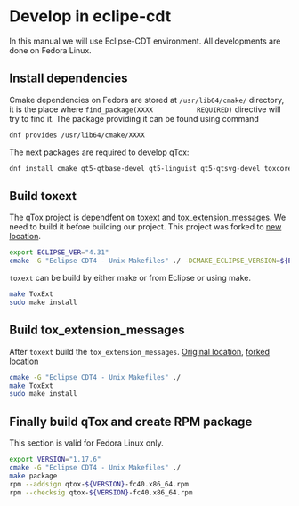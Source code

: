 # Develop in eclipe-cdt
In this manual we will use Eclipse-CDT environment. All developments are done on Fedora Linux.

## Install dependencies
Cmake dependencies on Fedora are stored at `/usr/lib64/cmake/` directory, it is the place where `find_package(XXXX           REQUIRED)` directive will try to find it. The package providing it can be found using command

```bash
dnf provides /usr/lib64/cmake/XXXX
```

The next packages are required to develop qTox:

```bash
dnf install cmake qt5-qtbase-devel qt5-linguist qt5-qtsvg-devel toxcore-devel libasan libavcodec-free-devel libavdevice-free-devel libavformat-free-devel libavutil-free-devel libavif-devel qrencode-devel libsodium-devel libswscale-free-devel sqlcipher-devel libvpx-devel libexif-devel kf5-sonnet-devel openal-soft-devel libXScrnSaver-devel rpm-build rpm-sign
```

## Build toxext
The qTox project is dependfent on [toxext](https://github.com/toxext/toxext) and [tox_extension_messages](https://github.com/toxext/tox_extension_messages). We need to build it before building our project. This project was forked to [new location](https://github.com/nickolay168/toxext).

```bash
export ECLIPSE_VER="4.31"
cmake -G "Eclipse CDT4 - Unix Makefiles" ./ -DCMAKE_ECLIPSE_VERSION=${ECLIPSE_VER}
```

`toxext` can be build by either make or from Eclipse or using make.

```bash
make ToxExt
sudo make install
```

## Build tox_extension_messages
After `toxext` build the `tox_extension_messages`. [Original location](https://github.com/toxext/tox_extension_messages), [forked location](https://github.com/nickolay168/tox_extension_messages)

```bash
cmake -G "Eclipse CDT4 - Unix Makefiles" ./
make ToxExt
sudo make install
```

## Finally build qTox and create RPM package
This section is valid for Fedora Linux only.

```bash
export VERSION="1.17.6"
cmake -G "Eclipse CDT4 - Unix Makefiles" ./
make package
rpm --addsign qtox-${VERSION}-fc40.x86_64.rpm
rpm --checksig qtox-${VERSION}-fc40.x86_64.rpm
```
